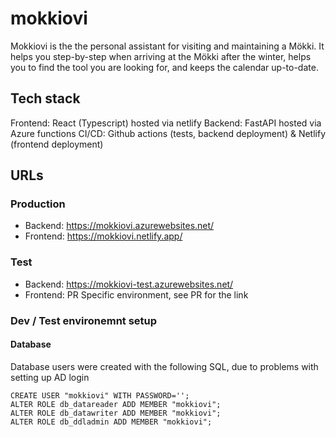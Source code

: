 # mokkiovi

Mokkiovi is the the personal assistant for visiting and maintaining a Mökki. It helps you step-by-step when arriving at the Mökki after the winter, helps you to find the tool you are looking for, and keeps the calendar up-to-date.

## Tech stack

Frontend: React (Typescript) hosted via netlify
Backend: FastAPI hosted via Azure functions
CI/CD: Github actions (tests, backend deployment) & Netlify (frontend deployment)

## URLs

### Production

* Backend: https://mokkiovi.azurewebsites.net/
* Frontend: https://mokkiovi.netlify.app/

### Test

* Backend: https://mokkiovi-test.azurewebsites.net/
* Frontend: PR Specific environment, see PR for the link


### Dev / Test environemnt setup

#### Database

Database users were created with the following SQL, due to problems with setting up AD login
````
CREATE USER "mokkiovi" WITH PASSWORD='';
ALTER ROLE db_datareader ADD MEMBER "mokkiovi";
ALTER ROLE db_datawriter ADD MEMBER "mokkiovi";
ALTER ROLE db_ddladmin ADD MEMBER "mokkiovi";
````